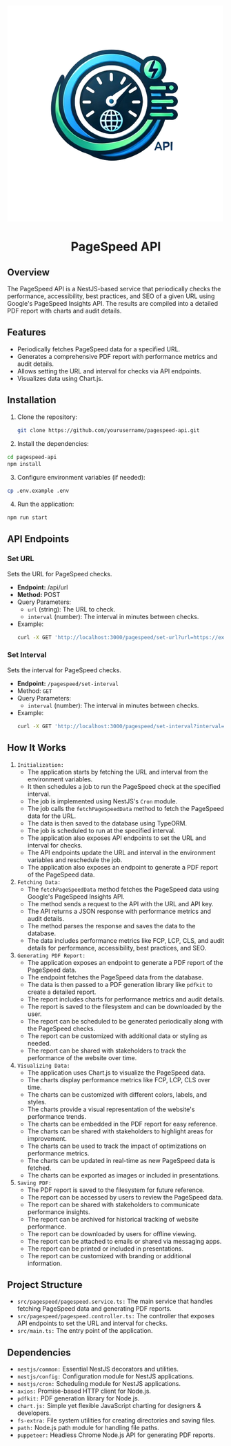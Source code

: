 <p> <img src="assets/page-speed-logo.png"> </p>
<h1 align="center"> <b> PageSpeed API </b></h1>

## Overview

The PageSpeed API is a NestJS-based service that periodically checks the performance, accessibility, best practices, and
SEO of a given URL using Google's PageSpeed Insights API. The results are compiled into a detailed PDF report with
charts and audit details.

## Features

- Periodically fetches PageSpeed data for a specified URL.
- Generates a comprehensive PDF report with performance metrics and audit details.
- Allows setting the URL and interval for checks via API endpoints.
- Visualizes data using Chart.js.

## Installation

1. Clone the repository:

   ```bash
   git clone https://github.com/yourusername/pagespeed-api.git
    ```
2. Install the dependencies:

````bash
cd pagespeed-api
npm install
````

3. Configure environment variables (if needed):

```bash
cp .env.example .env
```

4. Run the application:

```bash
npm run start
```
## API Endpoints
### Set URL
Sets the URL for PageSpeed checks.
- **Endpoint:** /api/url
- **Method:** POST
- Query Parameters:
  - `url` (string): The URL to check.
  - `interval` (number): The interval in minutes between checks.
- Example:
  ```bash
  curl -X GET 'http://localhost:3000/pagespeed/set-url?url=https://example.com'
  ```

### Set Interval
Sets the interval for PageSpeed checks.
- **Endpoint:** `/pagespeed/set-interval`
- Method: `GET`
- Query Parameters:
    - `interval` (number): The interval in minutes between checks.
- Example:
    ```bash
   curl -X GET 'http://localhost:3000/pagespeed/set-interval?interval=60'
    ```

## How It Works
1. `Initialization:`
    - The application starts by fetching the URL and interval from the environment variables.
    - It then schedules a job to run the PageSpeed check at the specified interval.
    - The job is implemented using NestJS's `Cron` module.
    - The job calls the `fetchPageSpeedData` method to fetch the PageSpeed data for the URL.
    - The data is then saved to the database using TypeORM.
    - The job is scheduled to run at the specified interval.
    - The application also exposes API endpoints to set the URL and interval for checks.
    - The API endpoints update the URL and interval in the environment variables and reschedule the job.
    - The application also exposes an endpoint to generate a PDF report of the PageSpeed data.
2. `Fetching Data:`
    - The `fetchPageSpeedData` method fetches the PageSpeed data using Google's PageSpeed Insights API.
    - The method sends a request to the API with the URL and API key.
    - The API returns a JSON response with performance metrics and audit details.
    - The method parses the response and saves the data to the database.
    - The data includes performance metrics like FCP, LCP, CLS, and audit details for performance, accessibility, best practices, and SEO.
3. `Generating PDF Report:`
    - The application exposes an endpoint to generate a PDF report of the PageSpeed data.
    - The endpoint fetches the PageSpeed data from the database.
    - The data is then passed to a PDF generation library like `pdfkit` to create a detailed report.
    - The report includes charts for performance metrics and audit details.
    - The report is saved to the filesystem and can be downloaded by the user.
    - The report can be scheduled to be generated periodically along with the PageSpeed checks.
    - The report can be customized with additional data or styling as needed.
    - The report can be shared with stakeholders to track the performance of the website over time.
4. `Visualizing Data:`
    - The application uses Chart.js to visualize the PageSpeed data.
    - The charts display performance metrics like FCP, LCP, CLS over time.
    - The charts can be customized with different colors, labels, and styles.
    - The charts provide a visual representation of the website's performance trends.
    - The charts can be embedded in the PDF report for easy reference.
    - The charts can be shared with stakeholders to highlight areas for improvement.
    - The charts can be used to track the impact of optimizations on performance metrics.
    - The charts can be updated in real-time as new PageSpeed data is fetched.
    - The charts can be exported as images or included in presentations.
5. `Saving PDF:`
    - The PDF report is saved to the filesystem for future reference.
    - The report can be accessed by users to review the PageSpeed data.
    - The report can be shared with stakeholders to communicate performance insights.
    - The report can be archived for historical tracking of website performance.
    - The report can be downloaded by users for offline viewing.
    - The report can be attached to emails or shared via messaging apps.
    - The report can be printed or included in presentations.
    - The report can be customized with branding or additional information.
## Project Structure
* `src/pagespeed/pagespeed.service.ts:` The main service that handles fetching PageSpeed data and generating PDF reports.
* `src/pagespeed/pagespeed.controller.ts:` The controller that exposes API endpoints to set the URL and interval for checks.
* `src/main.ts:` The entry point of the application.

## Dependencies
* `nestjs/common:` Essential NestJS decorators and utilities.
* `nestjs/config:` Configuration module for NestJS applications.
* `nestjs/cron:` Scheduling module for NestJS applications.
* `axios:` Promise-based HTTP client for Node.js.
* `pdfkit:` PDF generation library for Node.js.
* `chart.js:` Simple yet flexible JavaScript charting for designers & developers.
* `fs-extra:` File system utilities for creating directories and saving files.
* `path:` Node.js path module for handling file paths.
* `puppeteer:` Headless Chrome Node.js API for generating PDF reports.



